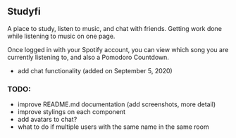 ## Studyfi

A place to study, listen to music, and chat with friends. Getting work done while listening to music on one page.

Once logged in with your Spotify account, you can view which song you are currently listening to, and also a Pomodoro Countdown.

- add chat functionality (added on September 5, 2020)


### TODO:
- improve README.md documentation (add screenshots, more detail)
- improve stylings on each component
- add avatars to chat?
- what to do if multiple users with the same name in the same room